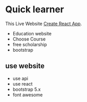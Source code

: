 # Quick learner

This Live Website [Create React App](https://github.com/ProgrammingHeroWC4/review-website-Satayjit-Biswas).

* Education website
* Choose Course 
* free scholarship
* bootstrap

## use website

* use api
* use react 
* bootstrap 5.x
* font awesome